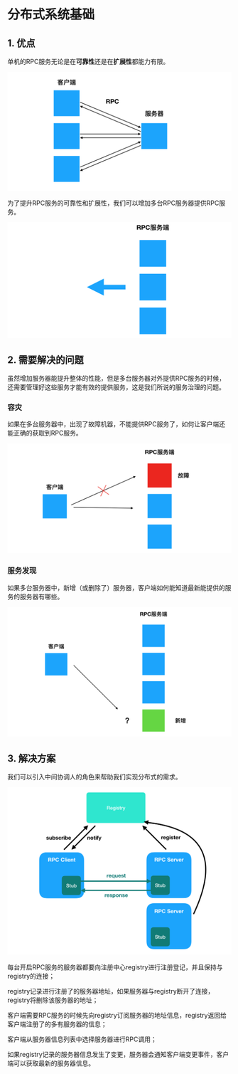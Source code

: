 # 分布式系统基础

## 1. 优点

单机的RPC服务无论是在**可靠性**还是在**扩展性**都能力有限。

![RPC单机.png](https://github.com/Create-python/wkf9721/blob/master/images/RPC%E5%8D%95%E6%9C%BA.png?raw=true)

为了提升RPC服务的可靠性和扩展性，我们可以增加多台RPC服务器提供RPC服务。

![多台RPC服务.png](https://github.com/Create-python/wkf9721/blob/master/images/%E5%A4%9A%E5%8F%B0RPC%E6%9C%8D%E5%8A%A1.png?raw=true)

## 2. 需要解决的问题

虽然增加服务器能提升整体的性能，但是多台服务器对外提供RPC服务的时候，还需要管理好这些服务才能有效的提供服务，这是我们所说的服务治理的问题。

### 容灾

如果在多台服务器中，出现了故障机器，不能提供RPC服务了，如何让客户端还能正确的获取到RPC服务。

![容灾.png](https://github.com/Create-python/wkf9721/blob/master/images/%E5%AE%B9%E7%81%BE.png?raw=true)

### 服务发现

如果多台服务器中，新增（或删除了）服务器，客户端如何能知道最新能提供的服务的服务器有哪些。

![服务发现.png](https://github.com/Create-python/wkf9721/blob/master/images/%E6%9C%8D%E5%8A%A1%E5%8F%91%E7%8E%B0.png?raw=true)

## 3. 解决方案

我们可以引入中间协调人的角色来帮助我们实现分布式的需求。

![服务注册发现.png](https://github.com/Create-python/wkf9721/blob/master/images/%E6%9C%8D%E5%8A%A1%E6%B3%A8%E5%86%8C%E5%8F%91%E7%8E%B0.png?raw=true)

每台开启RPC服务的服务器都要向注册中心registry进行注册登记，并且保持与registry的连接；

registry记录进行注册了的服务器地址，如果服务器与registry断开了连接，registry将删除该服务器的地址；

客户端需要RPC服务的时候先向registry订阅服务器的地址信息，registry返回给客户端注册了的多有服务器的信息；

客户端从服务器信息列表中选择服务器进行RPC调用；

如果registry记录的服务器信息发生了变更，服务器会通知客户端变更事件，客户端可以获取最新的服务器信息。